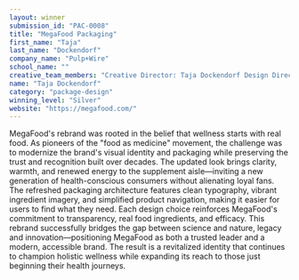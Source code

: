 ```yaml
---
layout: winner
submission_id: "PAC-0008"
title: "MegaFood Packaging"
first_name: "Taja"
last_name: "Dockendorf"
company_name: "Pulp+Wire"
school_name: ""
creative_team_members: "Creative Director: Taja Dockendorf Design Director: Liz Lovasco & Taja Dockendorf Designers: Betsy Cathcart Account Director: Ashton Bean Production: Rachel Adams"
name: "Taja Dockendorf"
category: "package-design"
winning_level: "Silver"
website: "https://megafood.com/"
---
```


MegaFood's rebrand was rooted in the belief that wellness starts with real food. As pioneers of the "food as medicine" movement, the challenge was to modernize the brand's visual identity and packaging while preserving the trust and recognition built over decades. The updated look brings clarity, warmth, and renewed energy to the supplement aisle—inviting a new generation of health-conscious consumers without alienating loyal fans. The refreshed packaging architecture features clean typography, vibrant ingredient imagery, and simplified product navigation, making it easier for users to find what they need. Each design choice reinforces MegaFood's commitment to transparency, real food ingredients, and efficacy. This rebrand successfully bridges the gap between science and nature, legacy and innovation—positioning MegaFood as both a trusted leader and a modern, accessible brand. The result is a revitalized identity that continues to champion holistic wellness while expanding its reach to those just beginning their health journeys.

